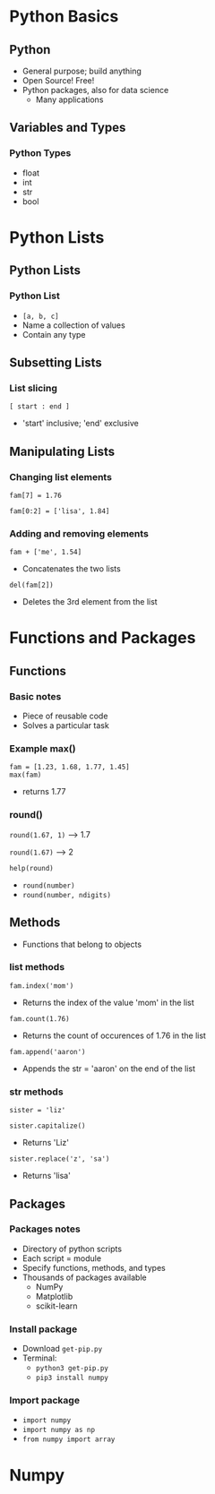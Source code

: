 # Python Basics

## Python

- General purpose; build anything
- Open Source! Free!
- Python packages, also for data science
  - Many applications

## Variables and Types

### Python Types

- float
- int
- str
- bool

# Python Lists

## Python Lists

### Python List

- `[a, b, c]`
- Name a collection of values
- Contain any type

## Subsetting Lists

### List slicing

`[ start : end ]`

- 'start' inclusive; 'end' exclusive

## Manipulating Lists

### Changing list elements

`fam[7] = 1.76`

`fam[0:2] = ['lisa', 1.84]`

### Adding and removing elements

`fam + ['me', 1.54]`

- Concatenates the two lists

`del(fam[2])`

- Deletes the 3rd element from the list

# Functions and Packages

## Functions

### Basic notes

- Piece of reusable code
- Solves a particular task

### Example max()

```
fam = [1.23, 1.68, 1.77, 1.45]
max(fam)
```

- returns 1.77

### round()

`round(1.67, 1)`
--> 1.7

`round(1.67)`
--> 2

`help(round)`

- `round(number)`
- `round(number, ndigits)`

## Methods

- Functions that belong to objects

### list methods

`fam.index('mom')`

- Returns the index of the value 'mom' in the list

`fam.count(1.76)`

- Returns the count of occurences of 1.76 in the list

`fam.append('aaron')`

- Appends the str = 'aaron' on the end of the list

### str methods

`sister = 'liz'`

`sister.capitalize()`

- Returns 'Liz'

`sister.replace('z', 'sa')`

- Returns 'lisa'

## Packages

### Packages notes

- Directory of python scripts
- Each script = module
- Specify functions, methods, and types
- Thousands of packages available
  - NumPy
  - Matplotlib
  - scikit-learn

### Install package

- Download `get-pip.py`
- Terminal:
  - `python3 get-pip.py`
  - `pip3 install numpy`

### Import package

- `import numpy`
- `import numpy as np`
- `from numpy import array`

# Numpy
